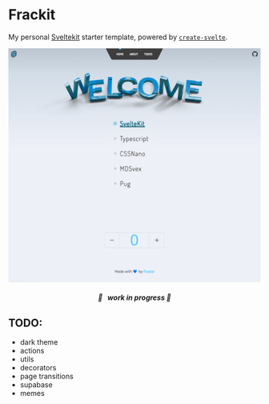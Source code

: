 # Frackit

My personal [Sveltekit](https://kit.svelte.dev) starter template, powered by [`create-svelte`](https://github.com/sveltejs/kit/tree/master/packages/create-svelte).

![img](./static/screenshot.png)

<center>

<h5 align=center> 🚧 &nbsp; <em>work in progress</em> 🚧  </h5>

</center>

## TODO:

- dark theme
- actions
- utils
- decorators
- page transitions
- supabase
- memes
